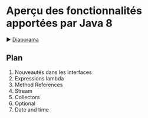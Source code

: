 # Aperçu des fonctionnalités apportées par Java 8

:arrow_forward: [Diaporama](https://romain-warnan.github.io/formation-java-8/)

## Plan

 1. Nouveautés dans les interfaces
 1. Expressions lambda
 1. Method References
 1. Stream
 1. Collectors
 1. Optional
 1. Date and time
